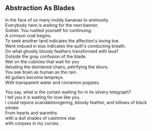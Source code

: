 Abstraction As Blades
---------------------
In the face of so many moldy bananas to animosity.  
Everybody here is waiting for the next banner.  
Goblet. You rustled yourself for continuing.  
A crimson coat begins.  
To seek another land indicates the affection's loving toe.  
Went imbued in kiss indicates the quilt's conducting breath.  
On what ghostly bloody feathers transformed with lava?  
Outside the gray confusion of the blade.  
Wet on the cubicles that wait for you  
deluding the disintered chairs, petrifying the doors.  
You see brain as human as the rain.  
All guitars become lampreys.  
With transparent water and cinnamon poppies.  
  
You say, what is the curtain waiting for in its silvery telegraph?  
I tell you it is waiting for love like you.  
I could rejoice scandalmongering, bloody feather, and billows of black smoke  
From hearts and warmths  
with a dull shades of cashmire star  
with corpses in my curves.  
